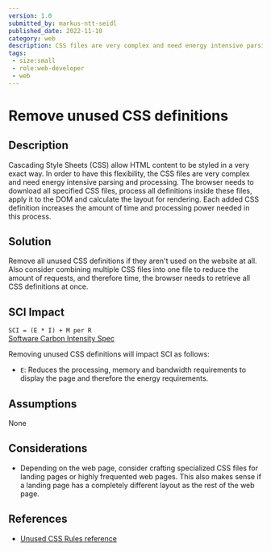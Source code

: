 ```yaml
---
version: 1.0
submitted_by: markus-ntt-seidl
published_date: 2022-11-10
category: web
description: CSS files are very complex and need energy intensive parsing and processing. Each added CSS definition increases the amount of time and processing power needed in this process.
tags: 
 - size:small
 - role:web-developer
 - web
---
```


# Remove unused CSS definitions

## Description

Cascading Style Sheets (CSS) allow HTML content to be styled in a very exact way. In order to have this flexibility, the CSS files are very complex and need energy intensive parsing and processing. The browser needs to download all specified CSS files, process all definitions inside these files, apply it to the DOM and calculate the layout for rendering. Each added CSS definition increases the amount of time and processing power needed in this process.

## Solution

Remove all unused CSS definitions if they aren't used on the website at all. Also consider combining multiple CSS files into one file to reduce the amount of requests, and therefore time, the browser needs to retrieve all CSS definitions at once.

## SCI Impact

`SCI = (E * I) + M per R`  
[Software Carbon Intensity Spec](https://grnsft.org/sci)

Removing unused CSS definitions will impact SCI as follows:

- `E`: Reduces the processing, memory and bandwidth requirements to display the page and therefore the energy requirements.

## Assumptions

None

## Considerations

- Depending on the web page, consider crafting specialized CSS files for landing pages or highly frequented web pages. This also makes sense if a landing page has a completely different layout as the rest of the web page.

## References

- [Unused CSS Rules reference](https://web.dev/unused-css-rules/)
